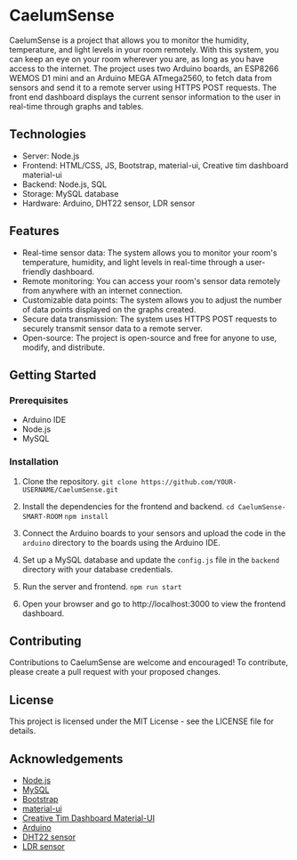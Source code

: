 # CaelumSense

CaelumSense is a project that allows you to monitor the humidity, temperature, and light levels in your room remotely. With this system, you can keep an eye on your room wherever you are, as long as you have access to the internet. The project uses two Arduino boards, an ESP8266 WEMOS D1 mini and an Arduino MEGA ATmega2560, to fetch data from sensors and send it to a remote server using HTTPS POST requests. The front end dashboard displays the current sensor information to the user in real-time through graphs and tables.

## Technologies

- Server: Node.js
- Frontend: HTML/CSS, JS, Bootstrap, material-ui, Creative tim dashboard material-ui
- Backend: Node.js, SQL
- Storage: MySQL database
- Hardware: Arduino, DHT22 sensor, LDR sensor

## Features

- Real-time sensor data: The system allows you to monitor your room's temperature, humidity, and light levels in real-time through a user-friendly dashboard.
- Remote monitoring: You can access your room's sensor data remotely from anywhere with an internet connection.
- Customizable data points: The system allows you to adjust the number of data points displayed on the graphs created.
- Secure data transmission: The system uses HTTPS POST requests to securely transmit sensor data to a remote server.
- Open-source: The project is open-source and free for anyone to use, modify, and distribute.

## Getting Started

### Prerequisites

- Arduino IDE
- Node.js
- MySQL

### Installation

1. Clone the repository.
```git clone https://github.com/YOUR-USERNAME/CaelumSense.git```

2. Install the dependencies for the frontend and backend.
```cd CaelumSense-SMART-ROOM```
``npm install``

3. Connect the Arduino boards to your sensors and upload the code in the `arduino` directory to the boards using the Arduino IDE.

4. Set up a MySQL database and update the `config.js` file in the `backend` directory with your database credentials.

5. Run the server and frontend.
```npm run start```

6. Open your browser and go to http://localhost:3000 to view the frontend dashboard.

## Contributing

Contributions to CaelumSense are welcome and encouraged! To contribute, please create a pull request with your proposed changes.

## License

This project is licensed under the MIT License - see the LICENSE file for details.

## Acknowledgements

- [Node.js](https://nodejs.org)
- [MySQL](https://www.mysql.com/)
- [Bootstrap](https://getbootstrap.com/)
- [material-ui](https://material-ui.com/)
- [Creative Tim Dashboard Material-UI](https://www.creative-tim.com/product/material-dashboard-react)
- [Arduino](https://www.arduino.cc/)
- [DHT22 sensor](https://www.sparkfun.com/datasheets/Sensors/Temperature/DHT22.pdf)
- [LDR sensor](https://www.sparkfun.com/products/9088)

